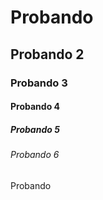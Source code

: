 # Probando 
## Probando 2
### Probando 3
#### Probando 4
##### Probando 5
###### Probando 6
Probando
